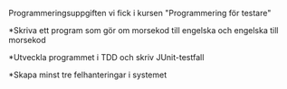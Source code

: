 Programmeringsuppgiften vi fick i kursen "Programmering för testare"

*Skriva ett program som gör om morsekod till engelska och engelska till morsekod

*Utveckla programmet i TDD och skriv JUnit-testfall

*Skapa minst tre felhanteringar i systemet
